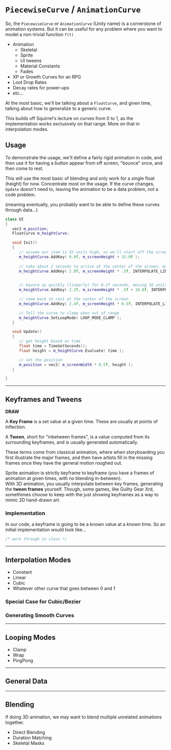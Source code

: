 `PiecewiseCurve` / `AnimationCurve`
======

So, the `PiecewiseCurve` or `AnimationCurve` (Unity name) is a cornerstone of animation systems.  But it can be useful
for any problem where you want to model a non-trivial function `f(t)` 

- Animation
  - Skeletal
  - Sprite
  - UI tweens
  - Material Constants
  - Fades
- XP or Growth Curves for an RPG
- Loot Drop Rates
- Decay rates for power-ups
- etc...

At the most basic, we'll be talking about a `FloatCurve`, and given time, talking about how
to generalize to a generic curve.

This builds off Squirrel's lecture on curves from 0 to 1, as the implementation works exclusively on that range.  More 
on that in interpolation modes. 


## Usage

To demonstrate the usage, we'll define a fairly rigid animation in code, and then use it
for having a button appear from off screen, "bounce" once, and then come to rest. 

This will use the most basic of blending and only work for a single float (height) for now.  Concentrate
most on the usage.  If the curve changes, `Update` doesn't need to, leaving the animation to be a data
problem, not a code problem.

(meaning eventually, you probably want to be able to define these curves through data...)

```cpp
class UI
{
   vec3 m_position; 
   FloatCurve m_heightCurve; 

   void Init() 
   {
      // assume our item is 32 units high, so we'll start off the screen
      m_heightCurve.AddKey( 0.0f, m_screenHeight + 32.0f );
      
      // take about 2 seconds to arrive at the center of the screen, moving in a linear fashion
      m_heightCurve.AddKey( 2.0f, m_screenHeight * .5f, INTERPOLATE_LINEAR ); 

      
      // bounce up quickly (linearly) for 0.2f seconds, moving 16 units up from center
      m_heightCurve.AddKey( 2.2f, m_screenHeight * .5f + 16.0f, INTERPOLATE_LINEAR ); 

      // come back to rest at the center of the screen
      m_heightCurve.AddKey( 2.4f, m_screenHeight * 0.5f, INTERPOLATE_LINEAR ); 

      // Tell the curve to clamp when out of range
      m_heightCurve.SetLoopMode( LOOP_MODE_CLAMP ); 
   }

   void Update()
   {
      // get height based on time
      float time = TimeGetSeconds(); 
      float height = m_heightCurve.Evaluate( time ); 

      // set the position
      m_position = vec2( m_screenWidth * 0.5f, height ); 
   }

}
```

------
## Keyframes and Tweens

**DRAW** 

A **Key Frame** is a set value at a given time.  These are usually at points of inflection.

A **Tween**, short for "inbetween frames", is a value computed from its surrounding keyframes, and is usually generated automatically.  

These terms come from classical animation, where when storyboarding you first illustrate the major frames, and then have artists fill in the missing frames once they have the general motion roughed out. 

Sprite animation is strictly keyframe to keyframe (you have a frames of animation at given times, with no blending in-between).  
With 3D animation, you usually interpolate between key frames, generating the **tween frames** yourself.  Though, some games, like Guilty Gear Xrd, somethimes choose to keep with the just showing keyframes as a way to mimic 2D hand-drawn art.  

### Implementation
In our code, a keyframe is going to be a known value at a known time.  So an initial implementation would look like...

```cpp
/* work through in class */
```





------
## Interpolation Modes

- Constant
- Linear
- Cubic
- Whatever other curve that goes between 0 and 1

### Special Case for Cubic/Bezier

### Generating Smooth Curves


------
## Looping Modes

- Clamp
- Wrap
- PingPong

------
## General Data

------
## Blending 
If doing 3D animation, we may want to blend multiple unrelated animations together.  

- Direct Blending
- Duration Matching
- Skeletal Masks
